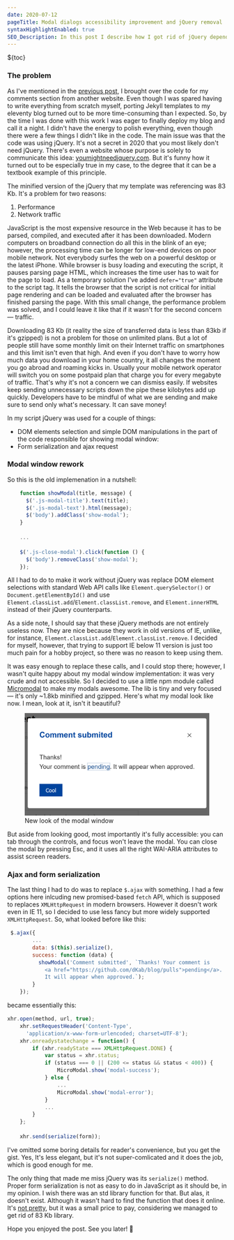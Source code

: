 ```yaml
---
date: 2020-07-12
pageTitle: Modal dialogs accessibility improvement and jQuery removal
syntaxHighlightEnabled: true
SEO_Description: In this post I describe how I got rid of jQuery dependency in my comment form. I also talk about Micromodal npm package — minimalistic acessible modal windows library.
---
```


${toc}

### The problem

As I've mentioned in the [previous post](/posts/eleventy-staticman/#staticman-for-comments), I brought over the code for my comments section from another website. Even though I was spared having to write everything from scratch myself, porting Jekyll templates to my eleventy blog turned out to be more time-consuming than I expected. So, by the time I was done with this work I was eager to finally deploy my blog and call it a night. I didn't have the energy to polish everything, even though there were a few things I didn't like in the code. The main issue was that the code was using jQuery. It's not a secret in 2020 that you most likely don't need jQuery. There's even a website whose purpose is solely to communicate this idea: [youmightneedjquery.com](http://youmightnotneedjquery.com/). But it's funny how it turned out to be especially true in my case, to the degree that it can be a textbook example of this principle.

The minified version of the jQuery that my template was referencing was 83 Kb.
It's a problem for two reasons:

1. Performance
2. Network traffic

JavaScript is the most expensive resource in the Web because it has to be parsed, compiled, and executed after it has been downloaded. Modern computers on broadband connection do all this in the blink of an eye; however, the processing time can be longer for low-end devices on poor mobile network. Not everybody surfes the web on a powerful desktop or the latest iPhone. While browser is busy loading and executing the script, it pauses parsing page HTML, which increases the time user has to wait for the page to load. As a temporary solution I've added `defer="true"` attribute to the script tag. It tells the browser that the script is not critical for initial page rendering and can be loaded and evaluated after the browser has finished parsing the page. With this small change, the performance problem was solved, and I could leave it like that if it wasn't for the second concern — traffic.

Downloading 83 Kb (it reality the size of transferred data is less than 83kb if it's gzipped) is not a problem for those on unlimited plans. But a lot of people still have some monthly limit on their Internet traffic on smartphones and this limit isn't even that high. And even if you don't have to worry how much data you download in your home country, it all changes the moment you go abroad and roaming kicks in. Usually your mobile network operator will switch you on some postpaid plan that charge you for every megabyte of traffic. That's why it's not a concern we can dismiss easily. If websites keep sending unnecessary scripts down the pipe these kilobytes add up quickly. Developers have to be mindful of what we are sending and make sure to send only what's necessary. It can save money!

In my script jQuery was used for a couple of things:

 - DOM elements selection and simple DOM manipulations in the part of the code responsible for showing modal window: 
 - Form serialization and ajax request

### Modal window rework
So this is the old implemenation in a nutshell:

``` js
    function showModal(title, message) {
      $('.js-modal-title').text(title);
      $('.js-modal-text').html(message);
      $('body').addClass('show-modal');
    }

    ...

    $('.js-close-modal').click(function () {
      $('body').removeClass('show-modal');
    });
```

All I had to do to make it work without jQuery was replace DOM element selections with standard Web API calls like `Element.querySelector()` or `Document.getElementById()` and use `Element.classList.add`/`Element.classList.remove`, and `Element.innerHTML` instead of their jQuery counterparts. 

As a side note, I should say that these jQuery methods are not entirely useless now. They are nice because they work in old versions of IE, unlike, for instance, `Element.classList.add`/`Element.classList.remove`. I decided for myself, however, that trying to support IE below 11 version is just too much pain for a hobby project, so there was no reason to keep using them.

It was easy enough to replace these calls, and I could stop there; however, I wasn't quite happy about my modal window implementation: it was very crude and not accessible. So I decided to use a little npm module called [
Micromodal](https://github.com/ghosh/micromodal) to make my modals awesome. The lib is tiny and very focused — it's only ~1.8kb minified and gzipped. Here's what my modal look like now. I mean, look at it, isn't it beautiful?

<figure>
  <picture>
    <source srcset="/assets/images/modal.png" media="(min-width: 800px)" />
    <source srcset="/assets/images/modal-small.png" media="(max-width: 800px)" />
    <img src="/assets/images/modal-small.png" alt="Screenshot of a modal window, using Micromodal module" /> 
  </picture>
  <span class="image-caption">New look of the modal window</span>  
</figure>

But aside from looking good, most importantly it's fully accessible: you can tab through the controls, and focus won't leave the modal. You can close the modal by pressing Esc, and it uses all the right WAI-ARIA attributes to assist screen readers.

### Ajax and form serialization

The last thing I had to do was to replace `$.ajax` with something. I had a few options here inlcuding new promised-based `fetch` API, which is supposed to replaces `XMLHttpRequest` in modern browsers. However it doesn't work even in IE 11, so I decided to use less fancy but more widely supported `XMLHttpRequest`. So, what looked before like this:

``` js
 $.ajax({
        ...
        data: $(this).serialize(),
        success: function (data) {
          showModal('Comment submitted', `Thanks! Your comment is 
            <a href="https://github.com/dKab/blog/pulls">pending</a>.
            It will appear when approved.`);
        }
    });
```

became essentially this:

``` js
xhr.open(method, url, true);
    xhr.setRequestHeader('Content-Type', 
      'application/x-www-form-urlencoded; charset=UTF-8');
    xhr.onreadystatechange = function() {
        if (xhr.readyState === XMLHttpRequest.DONE) {
            var status = xhr.status;
            if (status === 0 || (200 <= status && status < 400)) {
                MicroModal.show('modal-success');
            } else {
                ...
                MicroModal.show('modal-error');
            }
            ...
        }
    };

    xhr.send(serialize(form));
```

I've omitted some boring details for reader's convenience, but you get the gist. Yes, It's less elegant, but it's not super-comlicated and it does the job, which is good enough for me.

The only thing that made me miss jQuery was its `serialize()` method. Proper form serialization is not as easy to do in JavaScript as it should be, in my opinion. I wish there was an std library function for that. But alas, it doesn't exist. Although it wasn't hard to find the function that does it online. It's [not pretty](https://github.com/dKab/blog/blob/master/assets/main.js#L43), but it was a small price to pay, considering we managed to get rid of 83 Kb library.

Hope you enjoyed the post. See you later! 👋


